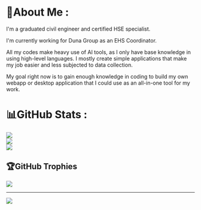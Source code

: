 # 💫About Me :
I'm a graduated civil engineer and certified HSE specialist.

I'm currently working for Duna Group as an EHS Coordinator.

All my codes make heavy use of AI tools, as I only have base knowledge in using high-level languages.
I mostly create simple applications that make my job easier and less subjected to data collection.

My goal right now is to gain enough knowledge in coding to build my own webapp or desktop application that I could use as an all-in-one tool for my work.


# 📊GitHub Stats :
![](https://github-readme-stats.vercel.app/api?username=Netesfiu&theme=default&hide_border=false&include_all_commits=false&count_private=false)<br/>
![](https://github-readme-streak-stats.herokuapp.com/?user=Netesfiu&theme=default&hide_border=false)<br/>
![](https://github-readme-stats.vercel.app/api/top-langs/?username=Netesfiu&theme=default&hide_border=false&include_all_commits=false&count_private=false&layout=compact)

## 🏆GitHub Trophies
![](https://github-trophies.vercel.app/?username=Netesfiu&theme=onedark&no-frame=true&no-bg=true&margin-w=4)

---
[![](https://visitcount.itsvg.in/api?id=Netesfiu&icon=0&color=0)](https://visitcount.itsvg.in)
